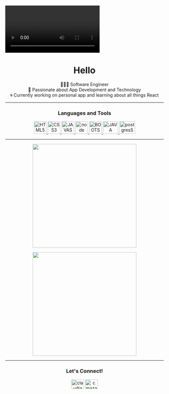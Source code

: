 <!-- <p align="center"> -->
  ![banner](https://res.cloudinary.com/techhire/video/upload/v1621972108/Pink_and_Peach_Technology_LinkedIn_Banner_dpkncw.mp4)
<!--   <img src="welcome-banner.png" alt="Welcome, friend!" /> -->
<!-- </p>
 -->
<h1 align="center">Hello</h1>

<p align="center">
  👩🏻‍💻 Software Engineer<br>
  💬 Passionate about App Development and Technology<br>
  🌀 Currently working on personal app and learning about all things React
</p>

---

<h3 align="center">Languages and Tools</h3>
<p align="center"> 
  <a href="https://developer.mozilla.org/en-US/docs/Web/HTML" target="_blank"> <img src="https://res.cloudinary.com/techhire/image/upload/v1620429746/8_mbetvw.svg" alt="HTML5" width="40" height="40"/> </a> 
  <a href="https://developer.mozilla.org/en-US/docs/Web/CSS" target="_blank"> <img src="https://res.cloudinary.com/techhire/image/upload/v1620429748/3_h1hp1m.svg" alt="CSS3" width="40" height="40"/> </a> 
  <a href="https://developer.mozilla.org/en-US/docs/Web/JavaScript" target="_blank"> <img src="https://res.cloudinary.com/techhire/image/upload/v1620429746/7_itmvji.svg" alt="JAVASCRIPT" width="40" height="40"/> </a> 
  <a href="https://nodejs.org/en//" target="_blank"> <img src="https://res.cloudinary.com/techhire/image/upload/v1620429745/14_loybyu.svg" alt="node" width="40" height="40"/> </a> 
  <a href="https://getbootstrap.com" target="_blank"> <img src="https://res.cloudinary.com/techhire/image/upload/v1620429747/5_l61syb.svg" alt="BOOTSTRAP" width="40" height="40"/> </a> 
  <a href="https://reactjs.org/" target="_blank"> <img src="https://res.cloudinary.com/techhire/image/upload/v1620429746/9_bz6l83.svg" alt="JAVA" width="48" height="40"/> </a>
  <a href="https://www.postgresql.org/" target="_blank"> <img src="https://res.cloudinary.com/techhire/image/upload/v1620428635/Untitled_design-5_qga9vm.svg" alt="postgresSQL" width="50" height="40"/> </a>
</p>

---

<p align="center">
  <a href="https://github.com/cmazariegos44/github-readme-stats" title="Go to Source">
    <img width=330px align="center" src="https://github-readme-stats.vercel.app/api/top-langs/?username=cmazariegos44&layout=compact&theme=nightowl">
  </a>
<!--   <a href="https://github.com/cmazariegos44/github-readme-stats" title="Go to Source">
    <img width=330px align="center" src="https://github-readme-stats.vercel.app/api?username=cmazariegos44">
  </a> -->
</p>

</div>
<div align="center">
 <img align="center" width=330px src="https://github-readme-stats.vercel.app/api?username=cmazariegos44&show_icons=true&layout=compact&theme=nightowl" />
  
<!--    <img align="center" width=330px src="https://github-readme-stats.vercel.app/api?username=cmazariegos44&show_icons=true&hide_title=true&hide_border=true&theme=nightowl" /> -->
<!--   <img align="center" height="100px" src="https://github-readme-stats.vercel.app/api/top-langs/?username=cmazariegos44" /> -->

</div>



---

<h3 align="center">Let's Connect! </h3>
<p align="center">
  <a href="https://www.linkedin.com/in/claudia-mazariegos/" title="claudiamazariegos" target="blank"><img align="center" src="https://res.cloudinary.com/techhire/image/upload/v1620430292/Untitled_design-8_ibajpn.svg" alt="claudiamazariegos" height="30" width="40" /></a>
  <a href="https://twitter.com/cmazariegos44" title="@cmazariegos44" target="blank"><img align="center" src="https://res.cloudinary.com/techhire/image/upload/v1620430292/Untitled_design-7_esfghc.svg" alt="cmazariegos44" height="30" width="40" /></a>
</p>
